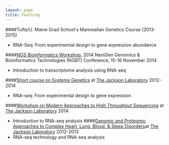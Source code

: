 ```yaml
---
layout: page
title: Teaching
---
```


####Tufts/U. Maine Grad School's Mammalian Genetics Course (2013-2015)
* RNA-Seq: From experimental design to gene expression abundance

####[NGS Bioinformatics Workshop](http://scigenomconferences.com/2014/NGS-bioinformatics.php), 2014 NextGen Genomics & Bioinformatics Technologies (NGBT) Conference, 15-16 November 2014
* Introduction to transcriptome analysis using RNA-seq

####[Short course on Systems Genetics](http://courses.jax.org/2014/systems-genetics.html) at [The Jackson Laboratory](http://www.jax.org/) 2012-2014
* RNA-seq: From experimental design to gene expression

####[Workshop on Modern Approaches to High Throughput Sequencing](http://courses.jax.org/2014/Sequencing.html) at [The Jackson Laboratory](http://www.jax.org/) 2014
* Introduction to RNA-seq analysis
####[Genomic and Proteomic Approaches to Complex Heart, Lung, Blood, & Sleep Disorders](http://courses.jax.org/2014/hlb.html)at [The Jackson Laboratory](http://www.jax.org/) 2012-2013
* RNA-seq technology and RNA-seq analysis


